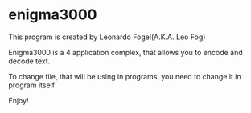 # enigma3000
This program is created by Leonardo Fogel(A.K.A. Leo Fog)

Enigma3000 is a 4 application complex, that allows you to encode and decode text.

To change file, that will be using in programs, you need to change it in program itself

Enjoy!
